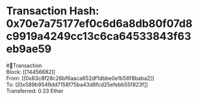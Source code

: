 
Transaction Hash: 0x70e7a75177ef0c6d6a8db80f07d8c9919a4249cc13c6ca64533843f63eb9ae59
====================================================================================
  
#💸Transaction  
Block: [[14456682]]  
From: [[0x83c8f28c26bf6aaca652df1dbbe0e1b56f8baba2]]  
To: [[0x589b9549dd7158f75ba43d8fcd25efebb55f823f]]  
Transferred: 0.33 Ether